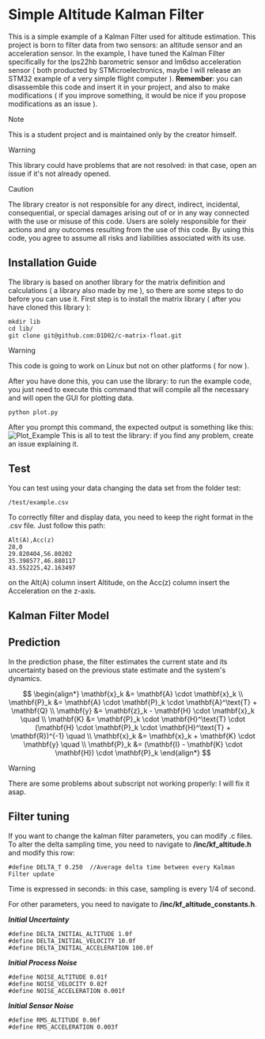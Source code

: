 # Simple Altitude Kalman Filter
This is a simple example of a Kalman Filter used for altitude estimation. This project is born to filter data from two sensors: an altitude sensor and an acceleration sensor. In the example, 
I have tuned the Kalman Filter specifically for the lps22hb barometric sensor and lm6dso acceleration sensor ( both producted by STMicroelectronics, maybe I will release an STM32 example
of a very simple flight computer ). **Remember**: you can disassemble this code and insert it in your project, and also to make modifications ( if you improve something, it would be nice
if you propose modifications as an issue ).

> [!NOTE]
> This is a student project and is maintained only by the creator himself.

> [!WARNING]
> This library could have problems that are not resolved: in that case, open an issue if it's not already opened.

> [!CAUTION]
> The library creator is not responsible for any direct, indirect, incidental, consequential, or special damages arising out of or in any way connected with the use or misuse of this code.
> Users are solely responsible for their actions and any outcomes resulting from the use of this code. By using this code, you agree to assume all risks and liabilities associated with its use.


## Installation Guide
The library is based on another library for the matrix definition and calculations ( a library also made by me ), so there are some steps to do before you can use it. First step is to 
install the matrix library ( after you have cloned this library ):
```
mkdir lib
cd lib/
git clone git@github.com:D1D02/c-matrix-float.git
```

> [!WARNING]
> This code is going to work on Linux but not on other platforms ( for now ).

After you have done this, you can use the library: to run the example code, you just need to execute this command that will compile all the necessary and will open the GUI for plotting 
data.
```
python plot.py
```
After you prompt this command, the expected output is something like this:
![Plot_Example](https://github.com/user-attachments/assets/10994019-a898-4efa-a1f4-2702f3a48e31)
This is all to test the library: if you find any problem, create an issue explaining it.

## Test
You can test using your data changing the data set from the folder test:
```
/test/example.csv
```
To correctly filter and display data, you need to keep the right format in the .csv file. Just follow this path:
```
Alt(A),Acc(z)
28,0
29.820404,56.80202
35.398577,46.880117
43.552225,42.163497
```
on the Alt(A) column insert Altitude, on the Acc(z) column insert the Acceleration on the z-axis.

## Kalman Filter Model
## Prediction

In the prediction phase, the filter estimates the current state and its uncertainty based on the previous state estimate and the system's dynamics.

$$
\begin{align*}
\mathbf{x}_k &= \mathbf{A} \cdot \mathbf{x}_k \\
\mathbf{P}_k &= \mathbf{A} \cdot \mathbf{P}_k \cdot \mathbf{A}^\text{T} + \mathbf{Q} \\
\mathbf{y} &= \mathbf{z}_k - \mathbf{H} \cdot \mathbf{x}_k \quad \\
\mathbf{K} &= \mathbf{P}_k \cdot \mathbf{H}^\text{T} \cdot (\mathbf{H} \cdot \mathbf{P}_k \cdot \mathbf{H}^\text{T} + \mathbf{R})^{-1} \quad \\
\mathbf{x}_k &= \mathbf{x}_k + \mathbf{K} \cdot \mathbf{y} \quad \\
\mathbf{P}_k &= (\mathbf{I} - \mathbf{K} \cdot \mathbf{H}) \cdot \mathbf{P}_k
\end{align*}
$$

> [!WARNING]
> There are some problems about subscript not working properly: I will fix it asap.

## Filter tuning
If you want to change the kalman filter parameters, you can modify .c files. To alter the delta sampling time, you need to navigate to **/inc/kf_altitude.h** and modify 
this row:
```
#define DELTA_T 0.250  //Average delta time between every Kalman Filter update
```
Time is expressed in seconds: in this case, sampling is every 1/4 of second.

For other parameters, you need to navigate to **/inc/kf_altitude_constants.h**.

***Initial Uncertainty***
```
#define DELTA_INITIAL_ALTITUDE 1.0f
#define DELTA_INITIAL_VELOCITY 10.0f
#define DELTA_INITIAL_ACCELERATION 100.0f
```

***Initial Process Noise***
```
#define NOISE_ALTITUDE 0.01f
#define NOISE_VELOCITY 0.02f
#define NOISE_ACCELERATION 0.001f
```

***Initial Sensor Noise***
```
#define RMS_ALTITUDE 0.06f
#define RMS_ACCELERATION 0.003f
```
